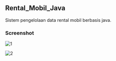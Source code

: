 ## Rental_Mobil_Java

Sistem pengelolaan data rental mobil berbasis java.

### Screenshot

![1](https://user-images.githubusercontent.com/57386598/129241241-686ccf49-2baf-4ff1-9568-7ecd7f0bfcd4.jpg)

![2](https://user-images.githubusercontent.com/57386598/129241225-23d92dfd-9b4f-4e6b-be4a-cef7db515792.jpg)
